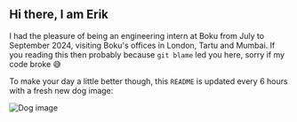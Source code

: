 ## Hi there, I am Erik

I had the pleasure of being an engineering intern at Boku from July to September 2024, visiting Boku's offices in London, Tartu and Mumbai. If you reading this then probably because `git blame` led you here, sorry if my code broke 😅

To make your day a little better though, this `README` is updated every 6 hours with a fresh new dog image:


![Dog image](https://images.dog.ceo/breeds/pomeranian/n02112018_4597.jpg)

